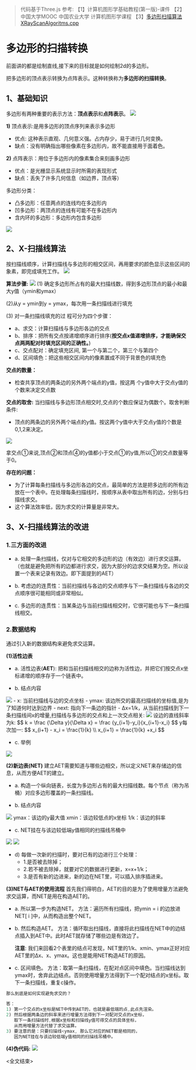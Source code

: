 > 代码基于Three.js
> 参考:
【1】计算机图形学基础教程(第一版)-课件
【2】中国大学MOOC 中国农业大学 计算机图形学课程
【3】[多边形扫描算法](https://www.cnblogs.com/keguniang/p/9672098.html)
[XRayScanAlgoritms.cpp](https://github.com/LicteMolix/ComputerGraphics/blob/31f257d94e34ce7ec72ed52e00e9c1a811868c2d/ComputerGraphics/XRayScanAlgoritms.cpp)

# 多边形的扫描转换
前面讲的都是绘制直线,接下来的目标就是如何绘制2d的多边形。

把多边形的顶点表示转换为点阵表示。这种转换称为**多边形的扫描转换**。

## 1、基础知识
多边形有两种重要的表示方法：**顶点表示**和**点阵表示**。
<img src="01.png">

**1)** 顶点表示:是用多边形的顶点序列来表示多边形
- 优点: 这种表示直观、几何意义强。占内存少，易于进行几何变换。
- 缺点：没有明确指出哪些像素在多边形内，故不能直接用于面着色。

**2)** 点阵表示：用位于多边形内的像素集合来刻画多边形
- 优点：是光栅显示系统显示时所需的表现形式
- 缺点：丢失了许多几何信息（如边界，顶点等）

多边形分类：
- 凸多边形：任意两点的连线均在多边形内
- 凹多边形：两顶点的连线有可能不在多边形内
- 含内环的多边形：多边形内包含多边形

<img src="02.png">

## 2、X-扫描线算法
按扫描线顺序，计算扫描线与多边形的相交区间，再用要求的颜色显示这些区间的象素，即完成填充工作。
<img src="03.png">



**算法步骤:**
<img src="04.png">
(1) 确定多边形所占有的最大扫描线数，得到多边形顶点的最小和最大y值（ymin和ymax）

(2)从y = ymin到y = ymax，每次用一条扫描线进行填充

(3) 对一条扫描线填充的过 程可分为四个步骤：
- a、求交：计算扫描线与多边形各边的交点
- b、排序：把所有交点按递增顺序进行排序(**按交点x值递增排序，才能确保交点两两配对时填充区间的正确性。**)
- c、交点配对：确定填充区间, 第一个与第二个，第三个与第四个
- d、区间填色：把这些相交区间内的像素置成不同于背景色的填充色

**交点的数量：**
- 检查共享顶点的两条边的另外两个端点的y值，按这两 个y值中大于交点y值的个数来决定交点数

**交点的取舍:**
当扫描线与多边形顶点相交时,交点的个数应保证为偶数个。取舍判断条件:
- 顶点的两条边的另外两个端点的y值。按这两个y值中大于交点y值的个数是0,1,2来决定。

<img src="05.png">

拿交点①来说,顶点②和顶点④的y值都小于交点①的y值,所以①的交点数量等于0。


**存在的问题：**
- 为了计算每条扫描线与多边形各边的交点，最简单的方法是把多边形的所有边放在一个表中。在处理每条扫描线时，按顺序从表中取出所有的边，分别与扫描线求交。
- 这个算法效率低，因为求交的计算量是非常大。

## 3、X-扫描线算法的改进
### 1.三方面的改进
- a. 处理一条扫描线，仅对与它相交的多边形的边（有效边）进行求交运算。（也就是避免把所有的边都进行求交，因为大部分的边求交结果为空。所以设置一个表来记录有效边。即下面提到的AET）

- b. 考虑边的连贯性：当前扫描线与各边的交点顺序与下一条扫描线与各边的交点顺序很可能相同或非常相似。

- c. 多边形的连贯性：当某条边与当前扫描线相交时，它很可能也与下一条扫描线相交。

### 2.数据结构
通过引入新的数据结构来避免求交运算。

**(1)活性边表**
- a.  活性边表(**AET**): 把和当前扫描线相交的边称为活性边，并把它们按交点x坐标递增的顺序存于一个链表中。

- b.  结点内容
<img src="06.png">
  - x: 当前扫描线与边的交点坐标
  - ymax: 该边所交的最高扫描线的坐标值,是为了知道何时达到边界
  - next: 指向下一条边的指针
  - Δx=1/k，从当前扫描线到下一条扫描线间x的增量,扫描线与多边形的交点和上一次交点相关:
  <img src="11.png">
  设边的直线斜率为k:
  $$
  k = \frac {\Delta y}{\Delta x} = \frac {y_{i+1}-y_i}{x_{i+1}-x_i}
  $$
  y每次加一:
  $$
  x_{i+1} - x_i = \frac{1}{k} \\
  x_{i+1}  = \frac{1}{k} +x_i
  $$

- c. 举例
<img src="07.png">

**(2)新边表(NET)**
建立AET需要知道与哪些边相交，所以定义NET来存储边的信息，从而方便AET的建立。

- a.  构造一个纵向链表，长度为多边形占有的最大扫描线数。每个节点（称为吊桶）对应多边形覆盖的一条扫描线。

- b.  结点内容
<img src="08.png">
  ymax：该边的y最大值
  xmin：该边较低点的x坐标
  1/k：该边的斜率

- c. NET挂在与该边较低端y值相同的扫描线吊桶中
<img src="09.png">
<img src="12.png">


- d) 每做一次新的扫描时，要对已有的边进行三个处理：
  - 1.是否被去除掉；
  - 2.若不被去除掉，就要对它的数据进行更新，x=x+1/k；
  - 3.是否有新的边进来，新的边在NET里，可以插入排序插进来。

**(3)NET与AET的使用流程**
首先我们得明白，AET的目的是为了使用增量方法避免求交运算，而NET是用在构造AET的。
- a.  所以第一步为构造NET。
  方法：遍历所有扫描线，把ymin = i 的边放进NET[ i ]中，从而构造出整个NET。

- b.  然后构造AET。
  方法：循环取出扫描线，直接将此扫描线在NET中的边结点插入到AET中。此时AET就存储了哪些边是有效边了。

  **注意**: 我们来回看2个表里的结点可发现，NET里的1/k、xmin、ymax正好对应AET里的Δx、x、ymax。这也是能用NET构造AET的原因。

- c. 区间填色。
  方法：取第一条扫描线，在配对点区间中填色。当扫描线达到ymax时，舍弃此边结点。否则使用增量方法得到下一个配对结点的x坐标。取下一条扫描线，重复c操作。

```js
那么到底是如何实现避免求交的？

答：
1) 第一个交点的x坐标是NET中传到AET的，也就是最低端的点,此点先渲染。
2) 然后根据两条边的斜率来进行增量方法得到下一对配对交点的x坐标，
   取下一条扫描线时,根据x坐标和扫描线y值可得交点的具体坐标，
   从而用增量方法代替了求交运算。
3) 要注意的是：只要扫描线<ymax, 那么它对应的NET都是相同的，
   因为NET挂在与该边较低端y值相同的扫描线吊桶中。
```

**(4)伪代码:**
<img src="10.png">


<全文结束>
